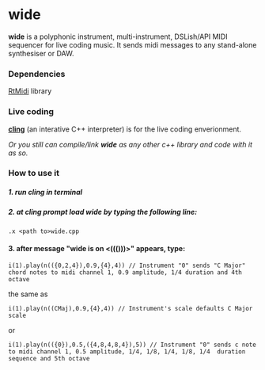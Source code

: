# wide 

__wide__ is a polyphonic instrument, multi-instrument, DSLish/API MIDI sequencer for live coding music. It sends midi messages to any stand-alone synthesiser or DAW.

### Dependencies

[RtMidi](http://www.music.mcgill.ca/~gary/rtmidi/) library

### Live coding

[__cling__](https://github.com/root-project/cling.git) (an interative C++ interpreter) is for the live coding enverionment.

*Or you still can compile/link __wide__ as any other c++ library and code with it as so.*
	
### How to use it

##### 1. run cling in terminal
##### 2. at cling prompt load *wide* by typing the following line:
	
	.x <path to>wide.cpp
	
#### 3. after message "wide is on <((()))>" appears, type:
	
`i(1).play(n(({0,2,4}),0.9,{4},4)) // Instrument "0" sends "C Major" chord notes to midi channel 1, 0.9 amplitude, 1/4 duration and 4th octave`

the same as	

`i(1).play(n((CMaj),0.9,{4},4)) // Instrument's scale defaults C Major scale`


or

`i(1).play(n(({0}),0.5,({4,8,4,8,4}),5)) // Instrument "0" sends c note to midi channel 1, 0.5 amplitude, 1/4, 1/8, 1/4, 1/8, 1/4  duration sequence and 5th octave`


